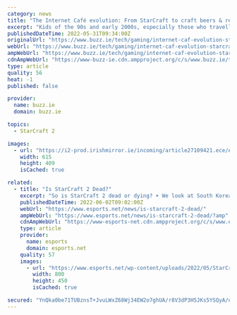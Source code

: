 ```yaml
---
category: news
title: "The Internet Café evolution: From StarCraft to craft beers & retro games"
excerpt: "Kids of the 90s and early 2000s, especially those who travelled to Asia and Australia, will remember internet cafes. For most they were places where one went to print documents and check their email."
publishedDateTime: 2022-05-31T09:34:00Z
originalUrl: "https://www.buzz.ie/tech/gaming/internet-caf-evolution-starcraft-craft-27109414"
webUrl: "https://www.buzz.ie/tech/gaming/internet-caf-evolution-starcraft-craft-27109414"
ampWebUrl: "https://www.buzz.ie/tech/gaming/internet-caf-evolution-starcraft-craft-27109414.amp"
cdnAmpWebUrl: "https://www-buzz-ie.cdn.ampproject.org/c/s/www.buzz.ie/tech/gaming/internet-caf-evolution-starcraft-craft-27109414.amp"
type: article
quality: 56
heat: -1
published: false

provider:
  name: buzz.ie
  domain: buzz.ie

topics:
  - StarCraft 2

images:
  - url: "https://i2-prod.irishmirror.ie/incoming/article27109421.ece/ALTERNATES/s615/0_Article-esport-2.png"
    width: 615
    height: 409
    isCached: true

related:
  - title: "Is StarCraft 2 Dead?"
    excerpt: "So is StarCraft 2 dead or dying? ➤ We look at South Korea's favourite RTS with the stats ✔ numbers ✔ and viewers"
    publishedDateTime: 2022-06-02T09:02:00Z
    webUrl: "https://www.esports.net/news/is-starcraft-2-dead/"
    ampWebUrl: "https://www.esports.net/news/is-starcraft-2-dead/?amp"
    cdnAmpWebUrl: "https://www-esports-net.cdn.ampproject.org/c/s/www.esports.net/news/is-starcraft-2-dead/?amp"
    type: article
    provider:
      name: esports
      domain: esports.net
    quality: 57
    images:
      - url: "https://www.esports.net/wp-content/uploads/2022/05/StarCraft-2-Tournament.jpg"
        width: 800
        height: 450
        isCached: true

secured: "YnQka0be71TUBznsT+JvuLWxZ68Wj34EW2o7ghUA/r8V3dP3H5JKs5YSQyA/umx2eC15mPcNslPnRd9WCsK6p7ZgS84+i1emQRZqJgxZw5B1cO6jvWLAvGgprokHMOFKMovCbQ34P4EJ11O/QnixVmJ+SlSyu9QGivTpmO3OE+gcS5XC43c7davZyeVS5363EWaOP5sThevfVoLL0Jx1+6zWUX4Zu09V5RCqk1w9C1aJexP8/1KTP5dCEPvdneqV9YgRXma26HGBZxim0sT+r/2aUYCL6hwsE1ECCG0ge7g9mSc/QxhFMiWc25PrUNTOIuKheOPWx21+/ssyo8uJw/zIA4kh9bD/iDBNG58VcYQ=;LU/sZAjBlDJuyaZ/dB8OiQ=="
---
```


